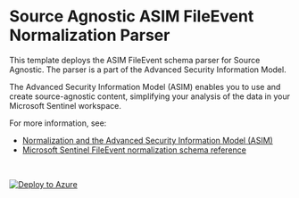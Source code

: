 # Source Agnostic ASIM FileEvent Normalization Parser

This template deploys the ASIM FileEvent schema parser for Source Agnostic. The parser is a part of the Advanced Security Information Model.

The Advanced Security Information Model (ASIM) enables you to use and create source-agnostic content, simplifying your analysis of the data in your Microsoft Sentinel workspace.

For more information, see:

- [Normalization and the Advanced Security Information Model (ASIM)](https://aka.ms/AboutASIM)
- [Microsoft Sentinel FileEvent normalization schema reference](https://aka.ms/ASimFileEventDoc)

<br>
 

[![Deploy to Azure](https://aka.ms/deploytoazurebutton)](https://portal.azure.com/#create/Microsoft.Template/uri/https%3A%2F%2Fraw.githubusercontent.com%2FAzure%2FAzure-Sentinel%2Fmaster%2FParsers%2FASimFileEvent%2FARM%2FFileEventGeneric%2FFileEventGeneric.json)
